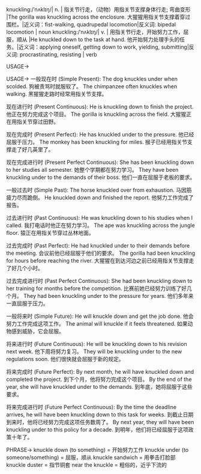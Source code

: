 knuckling:/ˈnʌklɪŋ/| n. | 指关节行走，（动物）用指关节支撑身体行走; 弯曲变形 |The gorilla was knuckling across the enclosure. 大猩猩用指关节支撑着穿过围栏。|近义词：fist-walking, quadrupedal locomotion|反义词: bipedal locomotion | noun
knuckling:/ˈnʌklɪŋ/| v. | 用指关节行走，开始努力工作，屈服，顺从 |He knuckled down to the task at hand. 他开始努力处理手头的任务。|近义词：applying oneself, getting down to work, yielding, submitting|反义词: procrastinating, resisting | verb

USAGE->

USAGE->
一般现在时 (Simple Present):
The dog knuckles under when scolded.  狗被责骂时就服软了。
The chimpanzee often knuckles when walking. 黑猩猩走路时经常用指关节支撑。


现在进行时 (Present Continuous):
He is knuckling down to finish the project. 他正在努力完成这个项目。
The gorilla is knuckling across the field. 大猩猩正在用指关节穿过田野。


现在完成时 (Present Perfect):
He has knuckled under to the pressure. 他已经屈服于压力。
The monkey has been knuckling for miles. 猴子已经用指关节支撑走了好几英里了。


现在完成进行时 (Present Perfect Continuous):
She has been knuckling down to her studies all semester. 她整个学期都在努力学习。
They have been knuckling under to the demands of their boss. 他们一直在屈服于老板的要求。


一般过去时 (Simple Past):
The horse knuckled over from exhaustion. 马因筋疲力尽而跪倒。
He knuckled down and finished the report. 他努力工作完成了报告。


过去进行时 (Past Continuous):
He was knuckling down to his studies when I called. 我打电话时他正在努力学习。
The ape was knuckling across the jungle floor.  猿正在用指关节穿过丛林地面。


过去完成时 (Past Perfect):
He had knuckled under to their demands before the meeting. 会议前他已经屈服于他们的要求。
The gorilla had been knuckling for hours before reaching the river.  大猩猩在到达河边之前已经用指关节支撑走了好几个小时。


过去完成进行时 (Past Perfect Continuous):
She had been knuckling down to her training for months before the competition. 比赛前她已经努力训练了好几个月。
They had been knuckling under to the pressure for years. 他们多年来一直屈服于压力。


一般将来时 (Simple Future):
He will knuckle down and get the job done. 他会努力工作完成这项工作。
The animal will knuckle if it feels threatened. 如果动物感到威胁，它会屈服。


将来进行时 (Future Continuous):
He will be knuckling down to his revision next week. 他下周将努力复习。
They will be knuckling under to the new regulations soon. 他们很快就会屈服于新的规定。


将来完成时 (Future Perfect):
By next month, he will have knuckled down and completed the project. 到下个月，他将努力完成这个项目。
By the end of the year, she will have knuckled under to the demands. 到年底，她将屈服于这些要求。


将来完成进行时 (Future Perfect Continuous):
By the time the deadline arrives, he will have been knuckling down to this task for weeks. 到截止日期到来时，他将已经努力完成这项任务数周了。
By next year, they will have been knuckling under to this policy for a decade. 到明年，他们将已经屈服于这项政策十年了。

PHRASE->
knuckle down (to something) = 开始努力工作
knuckle under (to someone/something) = 屈服，顺从
knuckle sandwich = 用拳击打脸部
knuckle duster = 指节铜套
near the knuckle =  粗俗的，近乎下流的
